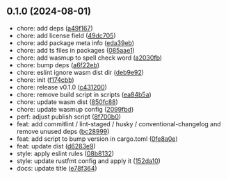 ## 0.1.0 (2024-08-01)

* chore: add deps ([a49f167](https://github.com/rainbowatcher/toml-edit-js/commit/a49f167))
* chore: add license field ([49dc705](https://github.com/rainbowatcher/toml-edit-js/commit/49dc705))
* chore: add package meta info ([eda39eb](https://github.com/rainbowatcher/toml-edit-js/commit/eda39eb))
* chore: add ts files in packages ([085aae1](https://github.com/rainbowatcher/toml-edit-js/commit/085aae1))
* chore: add wasmup to spell check word ([a2030fb](https://github.com/rainbowatcher/toml-edit-js/commit/a2030fb))
* chore: bump deps ([a6f22eb](https://github.com/rainbowatcher/toml-edit-js/commit/a6f22eb))
* chore: eslint ignore wasm dist dir ([deb9e92](https://github.com/rainbowatcher/toml-edit-js/commit/deb9e92))
* chore: init ([f174cbb](https://github.com/rainbowatcher/toml-edit-js/commit/f174cbb))
* chore: release v0.1.0 ([c431200](https://github.com/rainbowatcher/toml-edit-js/commit/c431200))
* chore: remove build script in scripts ([ea84b5a](https://github.com/rainbowatcher/toml-edit-js/commit/ea84b5a))
* chore: update wasm dist ([850fc88](https://github.com/rainbowatcher/toml-edit-js/commit/850fc88))
* chore: update wasmup config ([2099fbd](https://github.com/rainbowatcher/toml-edit-js/commit/2099fbd))
* perf: adjust publish script ([8f700b0](https://github.com/rainbowatcher/toml-edit-js/commit/8f700b0))
* feat: add commitlint / lint-staged / husky / conventional-changelog and remove unused deps ([bc28999](https://github.com/rainbowatcher/toml-edit-js/commit/bc28999))
* feat: add script to bump version in cargo.toml ([0fe8a0e](https://github.com/rainbowatcher/toml-edit-js/commit/0fe8a0e))
* feat: update dist ([d6283e9](https://github.com/rainbowatcher/toml-edit-js/commit/d6283e9))
* style: apply eslint rules ([08b8132](https://github.com/rainbowatcher/toml-edit-js/commit/08b8132))
* style: update rustfmt config and apply it ([152da10](https://github.com/rainbowatcher/toml-edit-js/commit/152da10))
* docs: update title ([e78f364](https://github.com/rainbowatcher/toml-edit-js/commit/e78f364))



